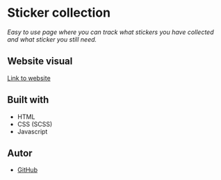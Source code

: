# Sticker collection
_Easy to use page where you can track what stickers you have collected and what sticker you still need._

## Website visual

[Link to website](https://simetap.github.io/sticker-collection/)

## Built with
 * HTML
 * CSS (SCSS)
 * Javascript

## Autor

 * [GitHub](https://github.com/simetap)

